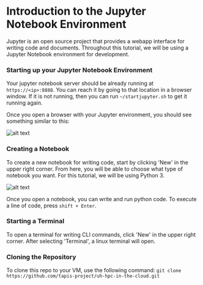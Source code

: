 Introduction to the Jupyter Notebook Environment
===


Jupyter is an open source project that provides a webapp interface for writing code and documents. Throughout this tutorial, we will be using a Jupyter Notebook environment for development. 

### Starting up your Jupyter Notebook Environment

Your jupyter notebook server should be already running at `https://<ip>:8888`. You can reach it by going to that location in a browser window. If it is not running, then you can run `~/startjupyter.sh` to get it running again. 

Once you open a browser with your Jupyter environment, you should see something similar to this: 

![alt text](https://github.com/tapis-project/hpc-in-the-cloud/blob/master/block1/images/jupyter1.png "Initial Jupyter Interface")

### Creating a Notebook

To create a new notebook for writing code, start by clicking 'New' in the upper right corner. From here, you will be able to choose what type of notebook you want. For this tutorial, we will be using Python 3. 

![alt text](https://github.com/tapis-project/hpc-in-the-cloud/blob/master/block1/images/jupyter2.png "Jupyter Notebook")

Once you open a notebook, you can write and run python code. To execute a line of code, press `shift + Enter`. 

### Starting a Terminal

To open a terminal for writing CLI commands, click 'New' in the upper right corner. After selecting 'Terminal', a linux terminal will open. 


### Cloning the Repository
To clone this repo to your VM, use the following command: `git clone https://github.com/tapis-project/uh-hpc-in-the-cloud.git`
